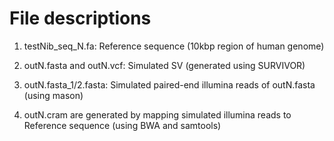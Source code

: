 # File descriptions

  1. testNib_seq_N.fa: Reference sequence (10kbp region of human genome)

  2. outN.fasta and outN.vcf: Simulated SV (generated using SURVIVOR)

  3. outN.fasta_1/2.fasta: Simulated paired-end illumina reads of outN.fasta (using mason)

  4. outN.cram are generated by mapping simulated illumina reads to Reference sequence (using BWA and samtools)
